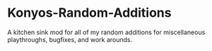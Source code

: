 # Konyos-Random-Additions
A kitchen sink mod for all of my random additions for miscellaneous playthroughs, bugfixes, and work arounds.
